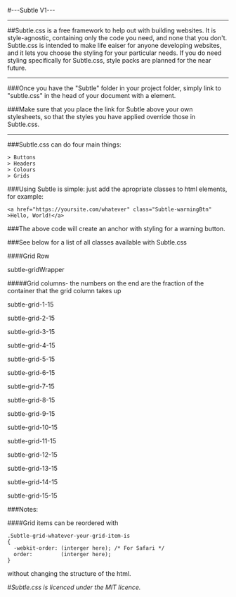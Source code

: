 #---Subtle V1---

----------

##Subtle.css is a free framework to help out with building websites. It is style-agnostic, containing only the code you need, and none that you don't. Subtle.css is intended to make life eaiser for anyone developing websites, and it lets you choose the styling for your particular needs. If you do need styling specifically for Subtle.css, style packs are planned for the near future.

----------

###Once you have the "Subtle" folder in your project folder, simply link to "subtle.css" in the head of your document with a <link> element.

###Make sure that you place the link for Subtle above your own stylesheets, so that the styles you have applied override those in Subtle.css.

----------

###Subtle.css can do four main things:

    
    > Buttons
    > Headers
    > Colours
    > Grids

###Using Subtle is simple: just add the apropriate classes to html elements, for example:

`<a href="https://yoursite.com/whatever" class="Subtle-warningBtn" >Hello, World!</a>`

###The above code will create an anchor with styling for a warning button.

###See below for a list of all classes available with Subtle.css



####Grid Row

subtle-gridWrapper



#####Grid columns- the numbers on the end are the fraction of the container that the grid column takes up

subtle-grid-1-15

subtle-grid-2-15

subtle-grid-3-15

subtle-grid-4-15

subtle-grid-5-15

subtle-grid-6-15

subtle-grid-7-15

subtle-grid-8-15

subtle-grid-9-15

subtle-grid-10-15

subtle-grid-11-15

subtle-grid-12-15

subtle-grid-13-15

subtle-grid-14-15

subtle-grid-15-15



###Notes:

####Grid items can be reordered with
```
.Subtle-grid-whatever-your-grid-item-is
{
  -webkit-order: (interger here); /* For Safari */
  order:         (interger here);
}
```
without changing the structure of the html.


#*Subtle.css is licenced under the MIT licence.*
